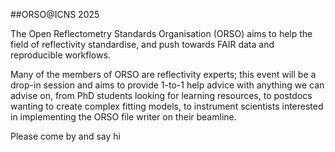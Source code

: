 ##ORSO@ICNS 2025

The Open Reflectometry Standards Organisation (ORSO) aims to help the field of reflectivity standardise, and push towards FAIR data and reproducible workflows. 

Many of the members of ORSO are reflectivity experts; this event will be a drop-in session and aims to provide 1-to-1 help advice with anything we can advise on, from PhD students looking for learning resources, to postdocs wanting to create complex fitting models, to instrument scientists interested in implementing the ORSO file writer on their beamline. 

Please come by and say hi
